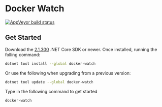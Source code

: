 # Docker Watch

[![AppVeyor build status][appveyor-badge]](https://ci.appveyor.com/project/vdyckn/docker-watch/branch/master)

[appveyor-badge]: https://img.shields.io/appveyor/ci/vdyckn/docker-watch/master.svg?label=appveyor&style=flat-square


## Get Started

Download the [2.1.300](https://www.microsoft.com/net/download/windows) .NET Core SDK or newer.
Once installed, running the folling command:

```sh
dotnet tool install --global docker-watch
```

Or use the following when upgrading from a previous version:

```sh
dotnet tool update --global docker-watch
```

Type in the following command to get started

```sh
docker-watch
```
